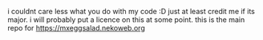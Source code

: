 i couldnt care less what you do with my code :D just at least credit me if its major. i will probably put a licence on this at some point.
this is the main repo for https://mxeggsalad.nekoweb.org 